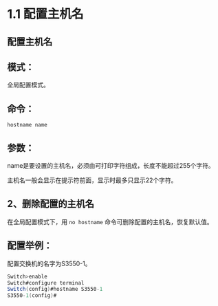 # 1.1 配置主机名

## 配置主机名

## 模式：

全局配置模式。

## 命令：

`hostname name`

## 参数：

name是要设置的主机名，必须由可打印字符组成，长度不能超过255个字符。

主机名一般会显示在提示符前面，显示时最多只显示22个字符。

## 2、删除配置的主机名

在全局配置模式下，用 `no hostname` 命令可删除配置的主机名，恢复默认值。

## 配置举例：

配置交换机的名字为S3550-1。

```java
Switch>enable
Switch#configure terminal
Switch(config)#hostname S3550-1
S3550-1(config)#
```

